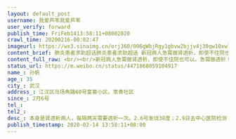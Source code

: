 ```yaml
---
layout: default_post
username: 我爱芦苇我爱芦苇
user_verify: forward
publish_time: FriFeb1413:58:11+08002020
crawl_time: 20200216-00:02:47
imageurl: https://wx3.sinaimg.cn/orj360/006gWbjRgy1gbvw2bjjv4j30qw10xwl8.jpg,https://wx2.sinaimg.cn/orj360/006gWbjRgy1gbvw2bnz3xj30s30z4gru.jpg,https://wx4.sinaimg.cn/orj360/006gWbjRgy1gbvw2bnpf9j30xr0ncn1y.jpg
content_brief: 肺炎患者求助超话肺炎患者求助超话 新冠病人急需做肾透析，即使不住院也可以。急需做透析！！！因为感染，以前的医院不给做透析了，病人已经过期六天没做透析了！【姓名】：孙帆【性别】：男 【年龄】：35【所在城市】：武汉【所在小区、社区】：江汉区马场角路60号  富豪小区。常青社 ...全文
content_full_raw: <br/><br/>新冠病人急需做肾透析，即使不住院也可以。急需做透析！！！因为感染，以前的医院不给做透析了，病人已经过期六天没做透析了！<br/>【姓名】：孙帆<br/>【性别】：男<br/>【年龄】：35<br/>【所在城市】：武汉<br/>【所在小区、社区】：江汉区马场角路60号富豪小区。常青社区<br/>【患病时间】2月6号<br/>【联系人以及电话】：孙利惠，13554132354<br/>【病情描述】本身是肾透析病人，每隔两天需要透析一次。2.6号发烧38度；2.9日去中心医院检测；2.12日检测结果阳性。目前不发烧，但是没有食欲，急需进入能透析的医院做透析。多谢多谢🙏<br/>‬
status_url: https://m.weibo.cn/status/4471868059104917
name_: 孙帆
age_: 35
city_: 武汉
address_: 江汉区马场角路60号富豪小区。常青社区
since_: 2月6号
tel_: 
tel2_: 
desc_: 本身是肾透析病人，每隔两天需要透析一次。2.6号发烧38度；2.9日去中心医院检测；2.12日检测结果阳性。目前不发烧，但是没有食欲，急需进入能透析的医院做透析。多谢多谢🙏‬
publish_timestamp: 2020-02-14 13:58:11+08:00
---
```

